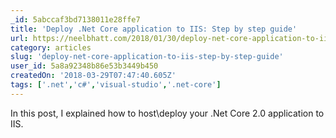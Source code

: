 ```yaml
---
_id: 5abccaf3bd7138011e28ffe7
title: 'Deploy .Net Core application to IIS: Step by step guide'
url: https://neelbhatt.com/2018/01/30/deploy-net-core-application-to-iis-step-by-step-guide/
category: articles
slug: 'deploy-net-core-application-to-iis-step-by-step-guide'
user_id: 5a8a92348b86e53b3449b450
createdOn: '2018-03-29T07:47:40.605Z'
tags: ['.net','c#','visual-studio','.net-core']
---
```


In this post, I explained how to host\deploy your .Net Core 2.0 application to IIS.
